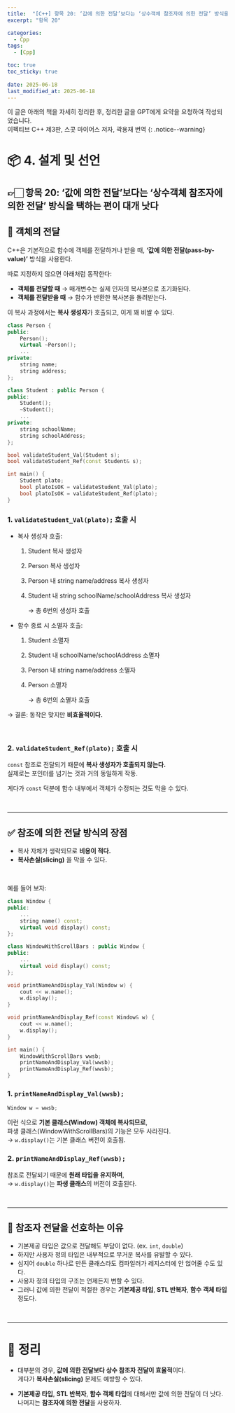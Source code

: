```yaml
---
title:  "[C++] 항목 20: ‘값에 의한 전달’보다는 ‘상수객체 참조자에 의한 전달’ 방식을 택하는 편이 대개 낫다"
excerpt: "항목 20"

categories:
  - Cpp
tags:
  - [Cpp]

toc: true
toc_sticky: true
 
date: 2025-06-18
last_modified_at: 2025-06-18
---
```

이 글은 아래의 책을 자세히 정리한 후, 정리한 글을 GPT에게 요약을 요청하여 작성되었습니다.  
이펙티브 C++ 제3판, 스콧 마이어스 저자, 곽용재 번역
{: .notice--warning}

# 📦 4. 설계 및 선언
## 👉🏻 항목 20: ‘값에 의한 전달’보다는 ‘상수객체 참조자에 의한 전달’ 방식을 택하는 편이 대개 낫다

## 📌 객체의 전달

C++은 기본적으로 함수에 객체를 전달하거나 받을 때, **‘값에 의한 전달(pass-by-value)’** 방식을 사용한다.

따로 지정하지 않으면 아래처럼 동작한다:

- **객체를 전달할 때** → 매개변수는 실제 인자의 복사본으로 초기화된다.
- **객체를 전달받을 때** → 함수가 반환한 복사본을 돌려받는다.

이 복사 과정에서는 **복사 생성자**가 호출되고, 이게 꽤 비쌀 수 있다.

```cpp
class Person {
public:
	Person();
	virtual ~Person();
	...
private:
	string name;
	string address;
};

class Student : public Person {
public:
	Student();
	~Student();
	...
private:
	string schoolName;
	string schoolAddress;
};
```

```cpp
bool validateStudent_Val(Student s);
bool validateStudent_Ref(const Student& s);

int main() {
	Student plato;
	bool platoIsOK = validateStudent_Val(plato);
	bool platoIsOK = validateStudent_Ref(plato);
}
```

### 1. `validateStudent_Val(plato);` 호출 시

- 복사 생성자 호출:
    1. Student 복사 생성자
    2. Person 복사 생성자
    3. Person 내 string name/address 복사 생성자
    4. Student 내 string schoolName/schoolAddress 복사 생성자
        
        → 총 6번의 생성자 호출
        
- 함수 종료 시 소멸자 호출:
    1. Student 소멸자
    2. Student 내 schoolName/schoolAddress 소멸자
    3. Person 내 string name/address 소멸자
    4. Person 소멸자
        
        → 총 6번의 소멸자 호출
        

→ 결론: 동작은 맞지만 **비효율적이다.**

<br>

### 2. `validateStudent_Ref(plato);` 호출 시

`const` 참조로 전달되기 때문에 **복사 생성자가 호출되지 않는다.**  
실제로는 포인터를 넘기는 것과 거의 동일하게 작동.

게다가 `const` 덕분에 함수 내부에서 객체가 수정되는 것도 막을 수 있다.

<br>

---

## ✅ 참조에 의한 전달 방식의 장점

- 복사 자체가 생략되므로 **비용이 적다.**
- **복사손실(slicing)** 을 막을 수 있다.

<br>

예를 들어 보자:

```cpp
class Window {
public:
	...
	string name() const;
	virtual void display() const;
};

class WindowWithScrollBars : public Window {
public:
	...
	virtual void display() const;
};
```

```cpp
void printNameAndDisplay_Val(Window w) {
	cout << w.name();
	w.display();
}

void printNameAndDisplay_Ref(const Window& w) {
	cout << w.name();
	w.display();
}

int main() {
	WindowWithScrollBars wwsb;
	printNameAndDisplay_Val(wwsb);
	printNameAndDisplay_Ref(wwsb);
}
```

### 1. `printNameAndDisplay_Val(wwsb);`

```cpp
Window w = wwsb;
```

이런 식으로 **기본 클래스(Window) 객체에 복사되므로**,  
파생 클래스(WindowWithScrollBars)의 기능은 모두 사라진다.  
→ `w.display()`는 기본 클래스 버전이 호출됨.

### 2. `printNameAndDisplay_Ref(wwsb);`

참조로 전달되기 때문에 **원래 타입을 유지하며**,  
→ `w.display()`는 **파생 클래스**의 버전이 호출된다.

<br>

---

## 📌 참조자 전달을 선호하는 이유

- 기본제공 타입은 값으로 전달해도 부담이 없다. (ex. `int`, `double`)
- 하지만 사용자 정의 타입은 내부적으로 무거운 복사를 유발할 수 있다.
- 심지어 `double` 하나로 만든 클래스라도 컴파일러가 레지스터에 안 얹어줄 수도 있다.
- 사용자 정의 타입의 구조는 언제든지 변할 수 있다.
- 그러니 값에 의한 전달이 적절한 경우는 **기본제공 타입**, **STL 반복자**, **함수 객체 타입** 정도다.

<br>

---

# 🧐 정리

- 대부분의 경우, **값에 의한 전달보다 상수 참조자 전달이 효율적**이다.  
  게다가 **복사손실(slicing)** 문제도 예방할 수 있다.
    
- **기본제공 타입**, **STL 반복자**, **함수 객체 타입**에 대해서만 값에 의한 전달이 더 낫다.    
  나머지는 **참조자에 의한 전달**을 사용하자.